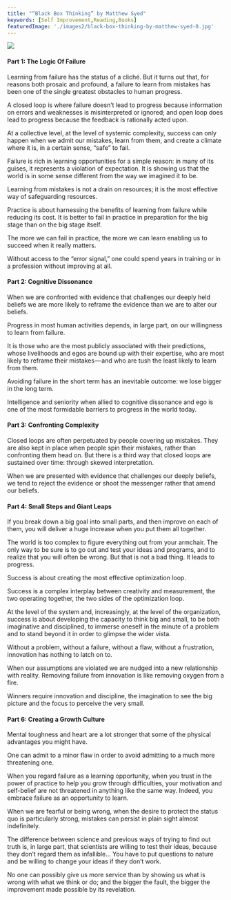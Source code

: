 ```yaml
---
title: "“Black Box Thinking” by Matthew Syed"
keywords: [Self Improvement,Reading,Books]
featuredImage: './images2/black-box-thinking-by-matthew-syed-0.jpg'
---
```


![](/images2/black-box-thinking-by-matthew-syed-0.jpg)

#### Part 1: The Logic Of Failure

Learning from failure has the status of a cliché. But it turns out that, for reasons both prosaic and profound, a failure to learn from mistakes has been one of the single greatest obstacles to human progress.

A closed loop is where failure doesn’t lead to progress because information on errors and weaknesses is misinterpreted or ignored; and open loop does lead to progress because the feedback is rationally acted upon.

At a collective level, at the level of systemic complexity, success can only happen when we admit our mistakes, learn from them, and create a climate where it is, in a certain sense, “safe” to fail.

Failure is rich in learning opportunities for a simple reason: in many of its guises, it represents a violation of expectation. It is showing us that the world is in some sense different from the way we imagined it to be.

Learning from mistakes is not a drain on resources; it is the most effective way of safeguarding resources.

Practice is about harnessing the benefits of learning from failure while reducing its cost. It is better to fail in practice in preparation for the big stage than on the big stage itself.

The more we can fail in practice, the more we can learn enabling us to succeed when it really matters.

Without access to the “error signal,” one could spend years in training or in a profession without improving at all.

#### Part 2: Cognitive Dissonance

When we are confronted with evidence that challenges our deeply held beliefs we are more likely to reframe the evidence than we are to alter our beliefs.

Progress in most human activities depends, in large part, on our willingness to learn from failure.

It is those who are the most publicly associated with their predictions, whose livelihoods and egos are bound up with their expertise, who are most likely to reframe their mistakes — and who are tush the least likely to learn from them.

Avoiding failure in the short term has an inevitable outcome: we lose bigger in the long term.

Intelligence and seniority when allied to cognitive dissonance and ego is one of the most formidable barriers to progress in the world today.

#### Part 3: Confronting Complexity

Closed loops are often perpetuated by people covering up mistakes. They are also kept in place when people spin their mistakes, rather than confronting them head on. But there is a third way that closed loops are sustained over time: through skewed interpretation.

When we are presented with evidence that challenges our deeply beliefs, we tend to reject the evidence or shoot the messenger rather that amend our beliefs.

#### Part 4: Small Steps and Giant Leaps

If you break down a big goal into small parts, and then improve on each of them, you will deliver a huge increase when you put them all together.

The world is too complex to figure everything out from your armchair. The only way to be sure is to go out and test your ideas and programs, and to realize that you will often be wrong. But that is not a bad thing. It leads to progress.

Success is about creating the most effective optimization loop.

Success is a complex interplay between creativity and measurement, the two operating together, the two sides of the optimization loop.

At the level of the system and, increasingly, at the level of the organization, success is about developing the capacity to think big and small, to be both imaginative and disciplined, to immerse oneself in the minute of a problem and to stand beyond it in order to glimpse the wider vista.

Without a problem, without a failure, without a flaw, without a frustration, innovation has nothing to latch on to.

When our assumptions are violated we are nudged into a new relationship with reality. Removing failure from innovation is like removing oxygen from a fire.

Winners require innovation and discipline, the imagination to see the big picture and the focus to perceive the very small.

#### Part 6: Creating a Growth Culture

Mental toughness and heart are a lot stronger that some of the physical advantages you might have.

One can admit to a minor flaw in order to avoid admitting to a much more threatening one.

When you regard failure as a learning opportunity, when you trust in the power of practice to help you grow through difficulties, your motivation and self-belief are not threatened in anything like the same way. Indeed, you embrace failure as an opportunity to learn.

When we are fearful or being wrong, when the desire to protect the status quo is particularly strong, mistakes can persist in plain sight almost indefinitely.

The difference between science and previous ways of trying to find out truth is, in large part, that scientists are willing to test their ideas, because they don’t regard them as infallible… You have to put questions to nature and be willing to change your ideas if they don’t work.

No one can possibly give us more service than by showing us what is wrong with what we think or do; and the bigger the fault, the bigger the improvement made possible by its revelation.
